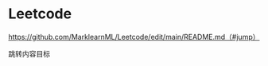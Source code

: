 # Leetcode
https://github.com/MarklearnML/Leetcode/edit/main/README.md（#jump）


<span id="jump">跳转内容目标</span>
